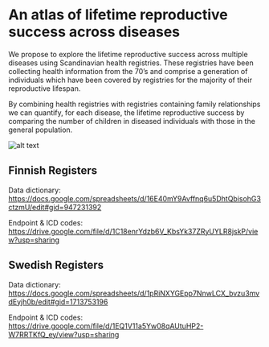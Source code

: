 # An atlas of lifetime reproductive success across diseases
We propose to explore the lifetime reproductive success across multiple diseases using Scandinavian health registries. These registries have been collecting health information from the 70’s and comprise a generation of individuals which have been covered by registries for the majority of their reproductive lifespan.

By combining health registries with registries containing family relationships we can quantify, for each disease, the lifetime reproductive success by comparing the number of children in diseased individuals with those in the general population. 

![alt text](https://github.com/dsgelab/Lifetime-Reproductive-Success/blob/[branch]/image.jpg?raw=true)


## Finnish Registers
Data dictionary: 
https://docs.google.com/spreadsheets/d/16E40mY9Avffnq6u5DhtQbisohG3ctzmU/edit#gid=947231392

Endpoint & ICD codes:
https://drive.google.com/file/d/1C18enrYdzb6V_KbsYk37ZRyUYLR8jskP/view?usp=sharing


## Swedish Registers
Data dictionary: 
https://docs.google.com/spreadsheets/d/1pRiNXYGEpp7NnwLCX_bvzu3mvdEyjh0b/edit#gid=1713753196

Endpoint & ICD codes:
https://drive.google.com/file/d/1EQ1V11a5Yw08qAUtuHP2-W7RRTKfQ_ey/view?usp=sharing





